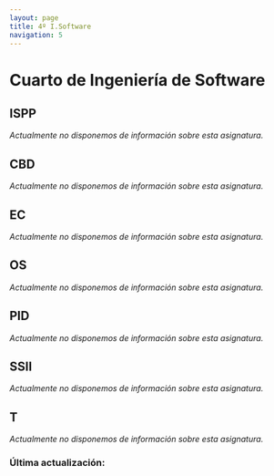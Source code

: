 ```yaml
---
layout: page
title: 4º I.Software
navigation: 5
---
```


# Cuarto de Ingeniería de Software

## ISPP
*Actualmente no disponemos de información sobre esta asignatura.*
## CBD
*Actualmente no disponemos de información sobre esta asignatura.*
## EC
*Actualmente no disponemos de información sobre esta asignatura.*
## OS
*Actualmente no disponemos de información sobre esta asignatura.*
## PID
*Actualmente no disponemos de información sobre esta asignatura.*
## SSII
*Actualmente no disponemos de información sobre esta asignatura.*
## T
*Actualmente no disponemos de información sobre esta asignatura.*

### Última actualización: